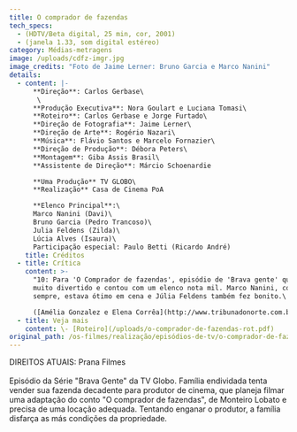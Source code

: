 ```yaml
---
title: O comprador de fazendas
tech_specs:
  - (HDTV/Beta digital, 25 min, cor, 2001)
  - (janela 1.33, som digital estéreo)
category: Médias-metragens
image: /uploads/cdfz-imgr.jpg
image_credits: "Foto de Jaime Lerner: Bruno Garcia e Marco Nanini"
details:
  - content: |-
      **Direção**: Carlos Gerbase\
       \
      **Produção Executiva**: Nora Goulart e Luciana Tomasi\
      **Roteiro**: Carlos Gerbase e Jorge Furtado\
      **Direção de Fotografia**: Jaime Lerner\
      **Direção de Arte**: Rogério Nazari\
      **Música**: Flávio Santos e Marcelo Fornazier\
      **Direção de Produção**: Débora Peters\
      **Montagem**: Giba Assis Brasil\
      **Assistente de Direção**: Márcio Schoenardie

      **Uma Produção** TV GLOBO\
      **Realização** Casa de Cinema PoA

      **Elenco Principal**:\
      Marco Nanini (Davi)\
      Bruno Garcia (Pedro Trancoso)\
      Julia Feldens (Zilda)\
      Lúcia Alves (Isaura)\
      Participação especial: Paulo Betti (Ricardo André)
    title: Créditos
  - title: Crítica
    content: >-
      "10: Para 'O Comprador de fazendas', episódio de 'Brava gente' que foi
      muito divertido e contou com um elenco nota mil. Marco Nanini, como
      sempre, estava ótimo em cena e Júlia Feldens também fez bonito.\

      ([Amélia Gonzalez e Elena Corrêa](http://www.tribunadonorte.com.br/anteriores/010512/colunas/controle.html), Tribuna do Norte, Natal, 12/05/2001)
  - title: Veja mais
    content: \-﻿ [Roteiro](/uploads/o-comprador-de-fazendas-rot.pdf)
original_path: /os-filmes/realização/episódios-de-tv/o-comprador-de-fazendas.html
---
```

D﻿IREITOS ATUAIS: Prana Filmes\
\
Episódio da Série "Brava Gente" da TV Globo. Família endividada tenta vender sua fazenda decadente para produtor de cinema, que planeja filmar uma adaptação do conto "O comprador de fazendas", de Monteiro Lobato e precisa de uma locação adequada. Tentando enganar o produtor, a família disfarça as más condições da propriedade.